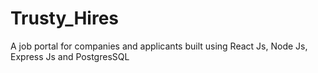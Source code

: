 # Trusty_Hires
A job portal for companies and applicants built using React Js, Node Js, Express Js and PostgresSQL
